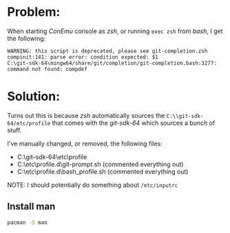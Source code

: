 # Problem:
When starting _ConEmu_ console as _zsh_, or running `exec zsh` from _bash_, I get
the following:
```
WARNING: this script is deprecated, please see git-completion.zsh
compinit:141: parse error: condition expected: $1
C:\git-sdk-64\mingw64/share/git/completion/git-completion.bash:3277: command not found: compdef
```

# Solution:
Turns out this is because _zsh_ automatically sources the `C:\\git-sdk-64/etc/profile` that
comes with the _git-sdk-64_ which sources a bunch of stuff.

I've manually changed, or removed, the following files:

- C:\\git-sdk-64\\etc\\profile
- C:\\etc\profile.d\\git-prompt.sh (commented everything out)
- C:\\etc\\profile.d\\bash\_profile.sh (commented everything out)


NOTE: I should potentially do something about `/etc/inputrc`


## Install man

```bash
pacman -S man
```
